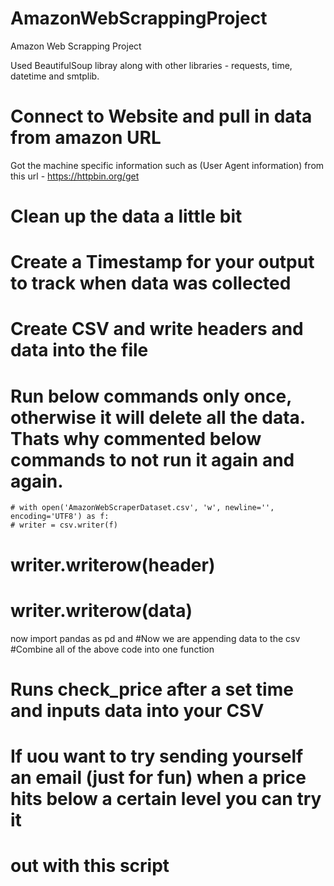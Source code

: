 # AmazonWebScrappingProject
Amazon Web Scrapping Project

Used BeautifulSoup libray along with other libraries - requests, time, datetime and smtplib.
# Connect to Website and pull in data from amazon URL 
Got the machine specific information such as (User Agent information) from this url - https://httpbin.org/get

# Clean up the data a little bit
# Create a Timestamp for your output to track when data was collected
# Create CSV and write headers and data into the file
# Run below commands only once, otherwise it will delete all the data. Thats why commented below commands to not run it again and again.
    # with open('AmazonWebScraperDataset.csv', 'w', newline='', encoding='UTF8') as f:
    # writer = csv.writer(f)
   # writer.writerow(header)
   # writer.writerow(data)

now import pandas as pd and #Now we are appending data to the csv
#Combine all of the above code into one function
# Runs check_price after a set time and inputs data into your CSV
# If uou want to try sending yourself an email (just for fun) when a price hits below a certain level you can try it
# out with this script


